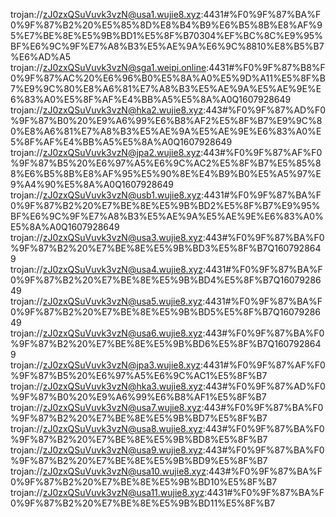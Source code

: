 trojan://zJ0zxQSuVuvk3vzN@usa1.wujie8.xyz:4431#%F0%9F%87%BA%F0%9F%87%B2%20%E5%85%8D%E8%B4%B9%E6%B5%8B%E8%AF%95%E7%BE%8E%E5%9B%BD1%E5%8F%B70304%EF%BC%8C%E9%95%BF%E6%9C%9F%E7%A8%B3%E5%AE%9A%E6%9C%8810%E8%B5%B7%E6%AD%A5
trojan://zJ0zxQSuVuvk3vzN@sga1.weipi.online:4431#%F0%9F%87%B8%F0%9F%87%AC%20%E6%96%B0%E5%8A%A0%E5%9D%A11%E5%8F%B7%E9%9C%80%E8%A6%81%E7%A8%B3%E5%AE%9A%E5%AE%9E%E6%83%A0%E5%8F%AF%E4%BB%A5%E5%8A%A0Q1607928649
trojan://zJ0zxQSuVuvk3vzN@hka2.wujie8.xyz:443#%F0%9F%87%AD%F0%9F%87%B0%20%E9%A6%99%E6%B8%AF2%E5%8F%B7%E9%9C%80%E8%A6%81%E7%A8%B3%E5%AE%9A%E5%AE%9E%E6%83%A0%E5%8F%AF%E4%BB%A5%E5%8A%A0Q1607928649
trojan://zJ0zxQSuVuvk3vzN@jpa2.wujie8.xyz:443#%F0%9F%87%AF%F0%9F%87%B5%20%E6%97%A5%E6%9C%AC2%E5%8F%B7%E5%85%88%E6%B5%8B%E8%AF%95%E5%90%8E%E4%B9%B0%E5%A5%97%E9%A4%90%E5%8A%A0Q1607928649
trojan://zJ0zxQSuVuvk3vzN@usb1.wujie8.xyz:4431#%F0%9F%87%BA%F0%9F%87%B2%20%E7%BE%8E%E5%9B%BD2%E5%8F%B7%E9%95%BF%E6%9C%9F%E7%A8%B3%E5%AE%9A%E5%AE%9E%E6%83%A0%E5%8A%A0Q1607928649
trojan://zJ0zxQSuVuvk3vzN@usa3.wujie8.xyz:443#%F0%9F%87%BA%F0%9F%87%B2%20%E7%BE%8E%E5%9B%BD3%E5%8F%B7Q1607928649
trojan://zJ0zxQSuVuvk3vzN@usa4.wujie8.xyz:4431#%F0%9F%87%BA%F0%9F%87%B2%20%E7%BE%8E%E5%9B%BD4%E5%8F%B7Q1607928649
trojan://zJ0zxQSuVuvk3vzN@usa5.wujie8.xyz:4431#%F0%9F%87%BA%F0%9F%87%B2%20%E7%BE%8E%E5%9B%BD5%E5%8F%B7Q1607928649
trojan://zJ0zxQSuVuvk3vzN@usa6.wujie8.xyz:443#%F0%9F%87%BA%F0%9F%87%B2%20%E7%BE%8E%E5%9B%BD6%E5%8F%B7Q1607928649
trojan://zJ0zxQSuVuvk3vzN@jpa3.wujie8.xyz:4431#%F0%9F%87%AF%F0%9F%87%B5%20%E6%97%A5%E6%9C%AC1%E5%8F%B7
trojan://zJ0zxQSuVuvk3vzN@hka3.wujie8.xyz:443#%F0%9F%87%AD%F0%9F%87%B0%20%E9%A6%99%E6%B8%AF1%E5%8F%B7
trojan://zJ0zxQSuVuvk3vzN@usa7.wujie8.xyz:443#%F0%9F%87%BA%F0%9F%87%B2%20%E7%BE%8E%E5%9B%BD7%E5%8F%B7
trojan://zJ0zxQSuVuvk3vzN@usa8.wujie8.xyz:443#%F0%9F%87%BA%F0%9F%87%B2%20%E7%BE%8E%E5%9B%BD8%E5%8F%B7
trojan://zJ0zxQSuVuvk3vzN@usa9.wujie8.xyz:443#%F0%9F%87%BA%F0%9F%87%B2%20%E7%BE%8E%E5%9B%BD9%E5%8F%B7
trojan://zJ0zxQSuVuvk3vzN@usa10.wujie8.xyz:443#%F0%9F%87%BA%F0%9F%87%B2%20%E7%BE%8E%E5%9B%BD10%E5%8F%B7
trojan://zJ0zxQSuVuvk3vzN@usa11.wujie8.xyz:4431#%F0%9F%87%BA%F0%9F%87%B2%20%E7%BE%8E%E5%9B%BD11%E5%8F%B7
